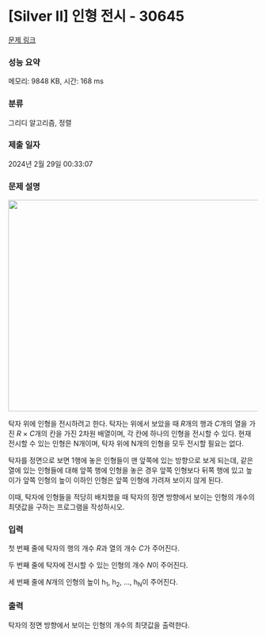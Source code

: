 # [Silver II] 인형 전시 - 30645 

[문제 링크](https://www.acmicpc.net/problem/30645) 

### 성능 요약

메모리: 9848 KB, 시간: 168 ms

### 분류

그리디 알고리즘, 정렬

### 제출 일자

2024년 2월 29일 00:33:07

### 문제 설명

<p style="text-align: center;"><img alt="" height="426" src="https://u.acmicpc.net/bf22dde9-1535-469c-876f-f37469872f9f/%EC%8A%A4%ED%81%AC%EB%A6%B0%EC%83%B7%202023-10-15%20154438.png" width="568"></p>

<p>탁자 위에 인형을 전시하려고 한다. 탁자는 위에서 보았을 때 <em>R</em>개의 행과 <em>C</em>개의 열을 가진 <em>R</em> ×<em> C</em>개의 칸을 가진 2차원 배열이며, 각 칸에 하나의 인형을 전시할 수 있다. 현재 전시할 수 있는 인형은 N개이며, 탁자 위에 N개의 인형을 모두 전시할 필요는 없다.</p>

<p>탁자를 정면으로 보면 1행에 놓은 인형들이 맨 앞쪽에 있는 방향으로 보게 되는데, 같은 열에 있는 인형들에 대해 앞쪽 행에 인형을 놓은 경우 앞쪽 인형보다 뒤쪽 행에 있고 높이가 앞쪽 인형의 높이 이하인 인형은 앞쪽 인형에 가려져 보이지 않게 된다.</p>

<p>이때, 탁자에 인형들을 적당히 배치했을 때 탁자의 정면 방향에서 보이는 인형의 개수의 최댓값을 구하는 프로그램을 작성하시오.</p>

### 입력 

 <p>첫 번째 줄에 탁자의 행의 개수 <em>R</em>과 열의 개수 <em>C</em>가 주어진다.</p>

<p>두 번째 줄에 탁자에 전시할 수 있는 인형의 개수 <em>N</em>이 주어진다.</p>

<p>세 번째 줄에 <em>N</em>개의 인형의 높이 h<sub>1</sub>, h<sub>2</sub>, …, h<sub>N</sub>이 주어진다.</p>

### 출력 

 <p>탁자의 정면 방향에서 보이는 인형의 개수의 최댓값을 출력한다.</p>

